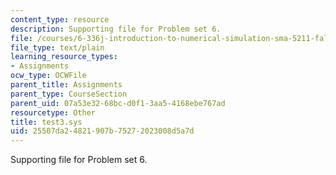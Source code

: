```yaml
---
content_type: resource
description: Supporting file for Problem set 6.
file: /courses/6-336j-introduction-to-numerical-simulation-sma-5211-fall-2003/25507da24821907b75272023008d5a7d_test3.sys
file_type: text/plain
learning_resource_types:
- Assignments
ocw_type: OCWFile
parent_title: Assignments
parent_type: CourseSection
parent_uid: 07a53e32-68bc-d0f1-3aa5-4168ebe767ad
resourcetype: Other
title: test3.sys
uid: 25507da2-4821-907b-7527-2023008d5a7d
---
```

Supporting file for Problem set 6.

